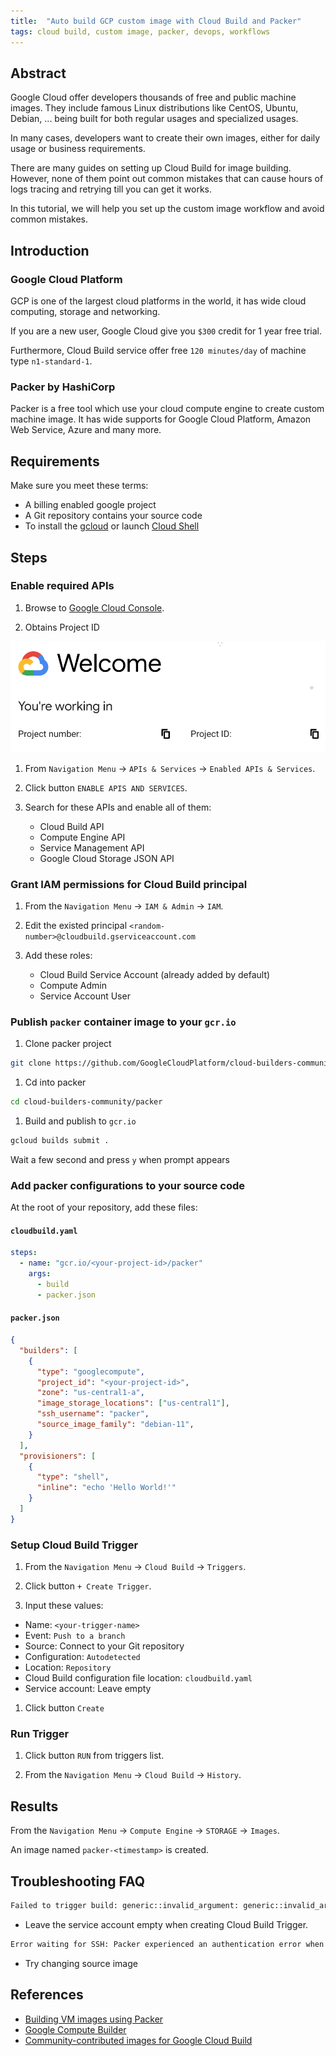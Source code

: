 ```yaml
---
title:  "Auto build GCP custom image with Cloud Build and Packer"
tags: cloud build, custom image, packer, devops, workflows
---
```


## Abstract

Google Cloud offer developers thousands of free and public machine images. They include famous Linux distributions like CentOS, Ubuntu, Debian, ... being built for both regular usages and specialized usages.

In many cases, developers want to create their own images, either for daily usage or business requirements.

There are many guides on setting up Cloud Build for image building. However, none of them point out common mistakes that can cause hours of logs tracing and retrying till you can get it works.

In this tutorial, we will help you set up the custom image workflow and avoid common mistakes.

## Introduction

### Google Cloud Platform

GCP is one of the largest cloud platforms in the world, it has wide cloud computing, storage and networking.

If you are a new user, Google Cloud give you `$300` credit for 1 year free trial.

Furthermore, Cloud Build service offer free `120 minutes/day` of machine type `n1-standard-1`.

### Packer by HashiCorp

Packer is a free tool which use your cloud compute engine to create custom machine image. It has wide supports for Google Cloud Platform, Amazon Web Service, Azure and many more.

## Requirements

Make sure you meet these terms:

- A billing enabled google project
- A Git repository contains your source code
- To install the [gcloud](https://cloud.google.com/sdk/docs/install) or launch [Cloud Shell](https://cloud.google.com/shell/docs/launching-cloud-shell)

## Steps

### Enable required APIs

1. Browse to [Google Cloud Console](https://console.cloud.google.com/).

1. Obtains Project ID

![Project Id](./project-id.png)

1. From `Navigation Menu` -> `APIs & Services` -> `Enabled APIs & Services`.

1. Click button `ENABLE APIS AND SERVICES`.

1. Search for these APIs and enable all of them:

   - Cloud Build API
   - Compute Engine API
   - Service Management API
   - Google Cloud Storage JSON API

### Grant IAM permissions for Cloud Build principal

1. From the `Navigation Menu` -> `IAM & Admin` -> `IAM`.

1. Edit the existed principal `<random-number>@cloudbuild.gserviceaccount.com`

1. Add these roles:

   - Cloud Build Service Account (already added by default)
   - Compute Admin
   - Service Account User

### Publish `packer` container image to your `gcr.io`

1. Clone packer project

  ```bash
  git clone https://github.com/GoogleCloudPlatform/cloud-builders-community.git
  ```

1. Cd into packer

  ```bash
  cd cloud-builders-community/packer
  ```

1. Build and publish to `gcr.io`

  ```bash
  gcloud builds submit .
  ```

Wait a few second and press `y` when prompt appears

### Add packer configurations to your source code

At the root of your repository, add these files:

#### **`cloudbuild.yaml`**

  ```yaml
  steps:
    - name: "gcr.io/<your-project-id>/packer"
      args:
        - build
        - packer.json
  ```

#### **`packer.json`**

  ```json
  {
    "builders": [
      {
        "type": "googlecompute",
        "project_id": "<your-project-id>",
        "zone": "us-central1-a",
        "image_storage_locations": ["us-central1"],
        "ssh_username": "packer",
        "source_image_family": "debian-11",
      }
    ],
    "provisioners": [
      {
        "type": "shell",
        "inline": "echo 'Hello World!'"
      }
    ]
  }
  ```

### Setup Cloud Build Trigger

1. From the `Navigation Menu` -> `Cloud Build` -> `Triggers`.

1. Click button `+ Create Trigger`.

1. Input these values:

  - Name: `<your-trigger-name>`
  - Event: `Push to a branch`
  - Source: Connect to your Git repository
  - Configuration: `Autodetected`
  - Location: `Repository`
  - Cloud Build configuration file location: `cloudbuild.yaml`
  - Service account: Leave empty

1. Click button `Create`

### Run Trigger

1. Click button `RUN` from triggers list.

1. From the `Navigation Menu` -> `Cloud Build` -> `History`.

## Results

From the `Navigation Menu` -> `Compute Engine` -> `STORAGE` -> `Images`.

An image named `packer-<timestamp>` is created.

## Troubleshooting FAQ

```bash
Failed to trigger build: generic::invalid_argument: generic::invalid_argument: if 'build.service_account' is specified, the build must either (a) specify 'build.logs_bucket' (b) use the CLOUD_LOGGING_ONLY logging option, or (c) use the NONE logging option
```

- Leave the service account empty when creating Cloud Build Trigger.

```bash
Error waiting for SSH: Packer experienced an authentication error when trying to connect via SSH. This can happen if your username/password are wrong. You may want to double-check your credentials as part of your debugging process. original error: ssh: handshake failed: ssh: unable to authenticate, attempted methods [none publickey], no supported methods remain
```

- Try changing source image

## References

- [Building VM images using Packer](https://cloud.google.com/build/docs/building/build-vm-images-with-packer)
- [Google Compute Builder](https://www.packer.io/plugins/builders/googlecompute)
- [Community-contributed images for Google Cloud Build](https://github.com/GoogleCloudPlatform/cloud-builders-community)
